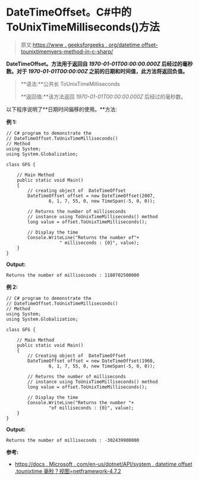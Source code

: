 # DateTimeOffset。C#中的 ToUnixTimeMilliseconds()方法

> 原文:[https://www . geeksforgeeks . org/datetime offset-tounixtimemyers-method-in-c-sharp/](https://www.geeksforgeeks.org/datetimeoffset-tounixtimemilliseconds-method-in-c-sharp/)

**DateTimeOffset。方法用于返回自 *1970-01-01T00:00:00.000Z* 后经过的毫秒数。对于 *1970-01-01T00:00:00Z* 之前的日期和时间值，此方法将返回负值。**

> **语法:**公共长 ToUnixTimeMilliseconds
> 
> **返回值:**该方法返回 *1970-01-01T00:00:00.000Z* 后经过的毫秒数。

以下程序说明了**日期时间偏移的使用。**方法:

**例 1:**

```
// C# program to demonstrate the
// DateTimeOffset.ToUnixTimeMilliseconds()
// Method
using System;
using System.Globalization;

class GFG {

    // Main Method
    public static void Main()
    {
        // creating object of  DateTimeOffset
        DateTimeOffset offset = new DateTimeOffset(2007,
                6, 1, 7, 55, 0, new TimeSpan(-5, 0, 0));

        // Returns the number of milliseconds
        // instance using ToUnixTimeMilliseconds() method
        long value = offset.ToUnixTimeMilliseconds();

        // Display the time
        Console.WriteLine("Returns the number of"+
                    " milliseconds : {0}", value);
    }
}
```

**Output:**

```
Returns the number of milliseconds : 1180702500000

```

**例 2:**

```
// C# program to demonstrate the
// DateTimeOffset.ToUnixTimeMilliseconds()
// Method
using System;
using System.Globalization;

class GFG {

    // Main Method
    public static void Main()
    {
        // Creating object of  DateTimeOffset
        DateTimeOffset offset = new DateTimeOffset(1960,
                6, 1, 7, 55, 0, new TimeSpan(-5, 0, 0));

        // Returns the number of milliseconds
        // instance using ToUnixTimeMilliseconds() method
        long value = offset.ToUnixTimeMilliseconds();

        // Display the time
        Console.WriteLine("Returns the number "+
                "of milliseconds : {0}", value);
    }
}
```

**Output:**

```
Returns the number of milliseconds : -302439900000

```

**参考:**

*   [https://docs . Microsoft . com/en-us/dotnet/API/system . datetime offset .tounixtime 毫秒？视图=netframework-4.7.2](https://docs.microsoft.com/en-us/dotnet/api/system.datetimeoffset.tounixtimemilliseconds?view=netframework-4.7.2)